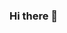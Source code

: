 ### Hi there 👋

<!--
**emily-trinh/emily-trinh** is a ✨ _special_ ✨ repository because its `README.md` (this file) appears on your GitHub profile.

Here are some ideas to get you started:

- 🔭 I’m currently working on into to github workshop
- 🌱 I’m currently learning hwo to use visual studio code
- 👯 I’m looking to collaborate on a new project
- 🤔 I’m looking for help with the new project
- 💬 Ask me about anything
- 📫 How to reach me: ...
- 😄 Pronouns: she/her
- ⚡ Fun fact: 
-->

